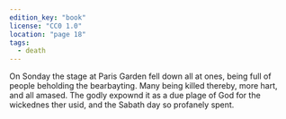 ```yaml
---
edition_key: "book"
license: "CC0 1.0"
location: "page 18"
tags:
  - death
---
```

On Sonday the stage at Paris Garden fell down
all at ones, being full of people beholding the bearbayting. Many
being killed thereby, more hart, and all amased. The godly
expownd it as a due plage of God for the wickednes ther usid, and
the Sabath day so profanely spent.
